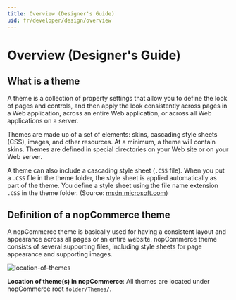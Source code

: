 ```yaml
---
title: Overview (Designer's Guide)
uid: fr/developer/design/overview
---
```


# Overview (Designer's Guide)

## What is a theme

A theme is a collection of property settings that allow you to define the look of pages and controls, and then apply the look consistently across pages in a Web application, across an entire Web application, or across all Web applications on a server.

Themes are made up of a set of elements: skins, cascading style sheets (CSS), images, and other resources. At a minimum, a theme will contain skins. Themes are defined in special directories on your Web site or on your Web server.

A theme can also include a cascading style sheet (`.CSS` file). When you put a `.CSS` file in the theme folder, the style sheet is applied automatically as part of the theme. You define a style sheet using the file name extension `.CSS` in the theme folder. (Source: [msdn.microsoft.com](https://msdn.microsoft.com))

## Definition of a nopCommerce theme

A nopCommerce theme is basically used for having a consistent layout and appearance across all pages or an entire website. nopCommerce theme consists of several supporting files, including style sheets for page appearance and supporting images.

![location-of-themes](_static/overview/location-of-themes.png)

**Location of theme(s) in nopCommerce**: All themes are located under nopCommerce root `folder/Themes/`.